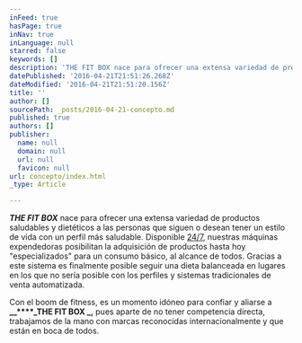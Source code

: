 ```yaml
---
inFeed: true
hasPage: true
inNav: true
inLanguage: null
starred: false
keywords: []
description: 'THE FIT BOX nace para ofrecer una extensa variedad de productos saludables y dietéticos a las personas que siguen o desean tener un estilo de vida con un perfil más saludable. Disponible 24/7, nuestras máquinas expendedoras posibilitan la adquisición de productos hasta hoy “especializados” para un consumo básico, al alcance de todos. Gracias a este sistema es finalmente posible seguir una dieta balanceada en lugares en los que no sería posible con los perfiles y sistemas tradicionales de venta automatizada. '
datePublished: '2016-04-21T21:51:26.268Z'
dateModified: '2016-04-21T21:51:20.156Z'
title: ''
author: []
sourcePath: _posts/2016-04-21-concepto.md
published: true
authors: []
publisher:
  name: null
  domain: null
  url: null
  favicon: null
url: concepto/index.html
_type: Article

---
```

**_THE FIT BOX_** nace para ofrecer una extensa variedad de productos saludables y dietéticos a las personas que siguen o desean tener un estilo de vida con un perfil más saludable. Disponible [24/7][0], nuestras máquinas expendedoras posibilitan la adquisición de productos hasta hoy "especializados" para un consumo básico, al alcance de todos. Gracias a este sistema es finalmente posible seguir una dieta balanceada en lugares en los que no sería posible con los perfiles y sistemas tradicionales de venta automatizada. 

Con el boom de fitness, es un momento idóneo para confiar y aliarse a **__****_THE FIT BOX _,** pues aparte de no tener competencia directa, trabajamos de la mano con marcas reconocidas internacionalmente y que están en boca de todos.

[0]: https://app.thegrid.io/posts/e257302a-700b-4d3b-a327-a624c7122f05/null